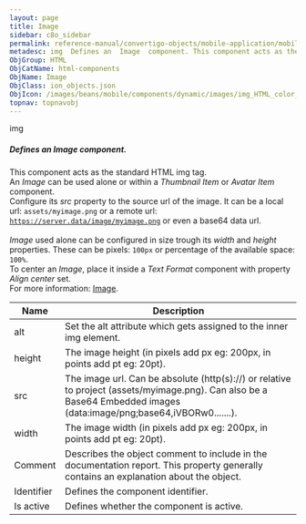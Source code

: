 ```yaml
---
layout: page
title: Image
sidebar: c8o_sidebar
permalink: reference-manual/convertigo-objects/mobile-application/mobile-components/html-components/image/
metadesc: img  Defines an  Image  component. This component acts as the standard HTML img tag. An  Image  can be used alone or within a  Thumbnail Item  or  Ava
ObjGroup: HTML
ObjCatName: html-components
ObjName: Image
ObjClass: ion_objects.json
ObjIcon: /images/beans/mobile/components/dynamic/images/img_HTML_color_32x32.png
topnav: topnavobj
---
```

img<br/>

##### Defines an <i>Image</i> component.<br/>
This component acts as the standard HTML img tag.<br/>
An <i>Image</i> can be used alone or within a <i>Thumbnail Item</i> or <i>Avatar Item</i> component.<br/>
Configure its <i>src</i> property to the source url of the image. It can be a local url: <code>assets/myimage.png</code> or a remote url: <code>https://server.data/image/myimage.png</code> or even a base64 data url.<br/>
<br/>
<i>Image</i> used alone can be configured in size trough its <i>width</i> and <i>height</i> properties. These can be pixels: <code>100px</code> or percentage of the available space: <code>100%</code>.<br/>
To center an <i>Image</i>, place it inside a <i>Text Format</i> component with property <i>Align center</i> set.<br/>
 For more information: <a href='https://www.w3schools.com/tags/tag_img.asp'>Image</a>.

Name | Description 
--- | ---
alt | Set the alt attribute which gets assigned to the inner img element.
height | The image height (in pixels add px eg: 200px, in points add pt eg: 20pt).
src | The image url. Can be absolute (http(s)://) or relative to project (assets/myimage.png). Can also be a Base64 Embedded images (data:image/png;base64,iVBORw0.......).
width | The image width (in pixels add px eg: 200px, in points add pt eg: 20pt).
Comment | Describes the object comment to include in the documentation report.  This property generally contains an explanation about the object. 
Identifier | Defines the component identifier.  
Is active | Defines whether the component is active. 

